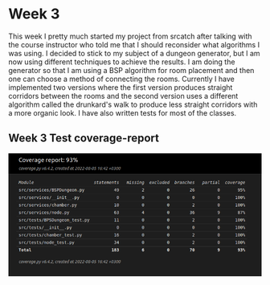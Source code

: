 # Week 3

This week I pretty much started my project from srcatch after talking with the course instructor who told me that I should reconsider what algorithms I was using. I decided to stick to my subject of a dungeon generator, but I am now using different techniques to achieve the results. I am doing the generator so that I am using a BSP algorithm for room placement and then one can choose a method of connecting the rooms. Currently I have implemented two versions where the first version produces straight corridors between the rooms and the second version uses a different algorithm called the drunkard's walk to produce less straight corridors with a more organic look. I have also written tests for most of the classes. 

## Week 3 Test coverage-report
![](./pictures/test_coverage_week3.png) 
